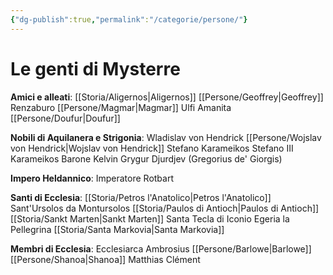 ```yaml
---
{"dg-publish":true,"permalink":"/categorie/persone/"}
---
```


# Le genti di Mysterre

**Amici e alleati**:
[[Storia/Aligernos\|Aligernos]]
[[Persone/Geoffrey\|Geoffrey]] 
Renzaburo 
[[Persone/Magmar\|Magmar]]
Ulfi
Amanita
[[Persone/Doufur\|Doufur]] 

**Nobili di Aquilanera e Strigonia**:
Wladislav von Hendrick
[[Persone/Wojslav von Hendrick\|Wojslav von Hendrick]]
Stefano Karameikos 
Stefano III Karameikos
Barone Kelvin
Grygur Djurdjev (Gregorius de' Giorgis)

**Impero Heldannico**:
Imperatore Rotbart

**Santi di Ecclesia**:
[[Storia/Petros l'Anatolico\|Petros l'Anatolico]]
Sant'Ursolos da Montursolos
[[Storia/Paulos di Antioch\|Paulos di Antioch]]
[[Storia/Sankt Marten\|Sankt Marten]]
Santa Tecla di Iconio
Egeria la Pellegrina 
[[Storia/Santa Markovia\|Santa Markovia]]

**Membri di Ecclesia**:
Ecclesiarca
Ambrosius
[[Persone/Barlowe\|Barlowe]]
[[Persone/Shanoa\|Shanoa]]
Matthias 
Clément